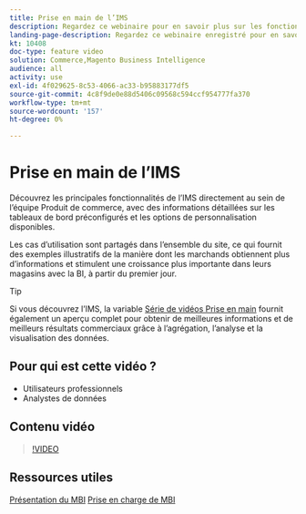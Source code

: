 ```yaml
---
title: Prise en main de l’IMS
description: Regardez ce webinaire pour en savoir plus sur les fonctionnalités de base de l’IMS pour votre boutique Adobe Commerce ou Magento Open Source.
landing-page-description: Regardez ce webinaire enregistré pour en savoir plus sur les fonctionnalités de base de l’IMS pour votre boutique Adobe Commerce ou Magento Open Source.
kt: 10408
doc-type: feature video
solution: Commerce,Magento Business Intelligence
audience: all
activity: use
exl-id: 4f029625-8c53-4066-ac33-b95883177df5
source-git-commit: 4c8f9de0e88d5406c09568c594ccf954777fa370
workflow-type: tm+mt
source-wordcount: '157'
ht-degree: 0%

---
```


# Prise en main de l’IMS

Découvrez les principales fonctionnalités de l’IMS directement au sein de l’équipe Produit de commerce, avec des informations détaillées sur les tableaux de bord préconfigurés et les options de personnalisation disponibles.

Les cas d’utilisation sont partagés dans l’ensemble du site, ce qui fournit des exemples illustratifs de la manière dont les marchands obtiennent plus d’informations et stimulent une croissance plus importante dans leurs magasins avec la BI, à partir du premier jour.

>[!TIP]
>
>Si vous découvrez l’IMS, la variable [Série de vidéos Prise en main](./../1-overview.md) fournit également un aperçu complet pour obtenir de meilleures informations et de meilleurs résultats commerciaux grâce à l’agrégation, l’analyse et la visualisation des données.

## Pour qui est cette vidéo ?

- Utilisateurs professionnels
- Analystes de données

## Contenu vidéo

>[!VIDEO](https://video.tv.adobe.com/v/342501?quality=12&learn=on)

## Ressources utiles

[Présentation du MBI](https://docs.magento.com/mbi/getting-started/getting-started.html)
[Prise en charge de MBI](https://support.magento.com/hc/en-us/articles/360016730811)

